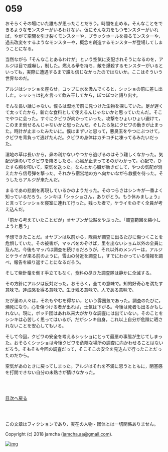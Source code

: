 # 059

おそらくその場にいた誰もが思ったことだろう。時間を止める。そんなことをできるようなモンスターがいるわけない。仮にそんな力をもつモンスターがいれば，やがて空間を引き裂くモンスターや，ブラックホールを操るモンスターや，過去改変をするようなモンスターや，概念を創造するモンスターが登場してしまうことになる。  

当然ながら「そんなことあるわけが」という空気に支配されそうになるのを，アルジは目で威嚇し，制した。燃える拳を持ち，敵を爆殺するモンスターがいるといっても，実際に遭遇するまで誰も信じなかったのではないか。ここはそういう世界なのだ。  

アルジはシッショを座らせ，コップに水を汲んでくると，シッショの前に差し出した。シッショは礼を言って飲み干してから，ぽつぽつと語り出す。  

そんな長い話じゃない。僕らは湿地で前に見つけた生物を探していた。足が遅くて太ってたから，新たな食料として使えるんじゃないかと思っていたんだ。そこでやつに会った。すぐにクビワが向かっていった。攻撃をひょいひょい避けて，このまま倒せるんじゃないかと思ったんだ。そしたら急にクビワの動きが止まった。時計が止まったみたいに。僕はまずいと思って，悪臭玉をやつにぶつけて，クビワを背負って逃げたんだ。クビワの身体はカチコチに凍ってるみたいだった。  

湿地の草は長いから，鼻の利かないやつから逃げるのはそう難しくなかった。気配が遠のいてクビワを降ろしたら，心臓が止まってるのがわかって，心配で，ひたすら胸を叩いて，空気を送った。なんとか心臓が動きだして，やつの気配が消えたから信号弾を撃った。それから宿営地の方へ向かいながら救援を待った。そうしたらアルジが来たんだ。  

まるであの悲劇を再現しているかのようだった。そのつらさはシンキが一番よく知っているだろう。シンキは「シッショさん，ありがとう。もう休みましょう」と言ってシッショを寝室に連れて行った。残った者で，ケライをのぞく全員が考え込んだ。  

「前から考えていたことだが」オヤブンが沈黙をやぶった。「調査範囲を縮小しようと思う」  

予想できたことだ。オヤブンは以前から，隊員が調査に出るたびに傷つくことを危惧していた。その被害が，マッパをのぞけば，里を出ないショム以外の全員に及んだ。今後もマッパは調査を続けるだろうが，それ以外のメンバーは，アルジとケライが来る前のように，雪山の付近を調査し，すでにわかっている情報を調べ，報告を繰り返すことになるだろう。  

そして紫針竜を倒す手立てもなく，食料の尽きた調査隊は静かに全滅する。  

その方針にアルジは反対だった。おそらく，全ての意味で。知的好奇心を満たす意味で。達成感を得る意味で。生き残る意味で。人である意味で。  

だが里の人々は，それもやむを得ない，という雰囲気であった。調査のたびに，瀕死になり，心を傷つける者が出れば，士気は下がる。今後は死者も出るかもしれない。現に，ボッチ団はあれ以来大がかりな調査には出ていない。そのことをシンキは心苦しく思ってはいるが，だがシンキ自身，これ以上自分が危険に晒されないことを安心してもいる。  

そして今回，クビワの安全を考えるシッショにとって最悪の事態が生じてしまった。おそらくシッショは今後クビワを危険な場所の調査に向かわせることはないだろう。そもそも今回の調査だって，そこそこの安全を見込んで行ったことだったのだから。  

空気があのときに戻ってしまった。アルジはそれを不満に思うとともに，閉塞感を打開できない自分の未熟さが情けなかった。  

<br>  
<br>  

[目次へ戻る](https://github.com/jamcha-aa/OblivionReports/blob/master/README.md)  

<br>  
<br>  

この文章はフィクションであり，実在の人物・団体とは一切関係ありません。  

Copyright (c) 2018 jamcha (jamcha.aa@gmail.com).  

[![img](http://i.creativecommons.org/l/by-nc-sa/4.0/88x31.png)](http://creativecommons.org/licenses/by-nc-sa/4.0/deed)